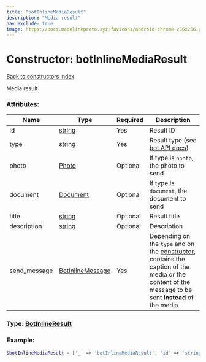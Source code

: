 ```yaml
---
title: "botInlineMediaResult"
description: "Media result"
nav_exclude: true
image: https://docs.madelineproto.xyz/favicons/android-chrome-256x256.png
---
```

# Constructor: botInlineMediaResult  
[Back to constructors index](/API_docs/constructors/index.html)



Media result

### Attributes:

| Name     |    Type       | Required | Description |
|----------|---------------|----------|-------------|
|id|[string](/API_docs/types/string.html) | Yes|Result ID|
|type|[string](/API_docs/types/string.html) | Yes|Result type (see [bot API docs](https://core.telegram.org/bots/api#inlinequeryresult))|
|photo|[Photo](/API_docs/types/Photo.html) | Optional|If type is `photo`, the photo to send|
|document|[Document](/API_docs/types/Document.html) | Optional|If type is `document`, the document to send|
|title|[string](/API_docs/types/string.html) | Optional|Result title|
|description|[string](/API_docs/types/string.html) | Optional|Description|
|send\_message|[BotInlineMessage](/API_docs/types/BotInlineMessage.html) | Yes|Depending on the `type` and on the [constructor](../types/BotInlineMessage.html), contains the caption of the media or the content of the message to be sent **instead** of the media|



### Type: [BotInlineResult](/API_docs/types/BotInlineResult.html)


### Example:

```php
$botInlineMediaResult = ['_' => 'botInlineMediaResult', 'id' => 'string', 'type' => 'string', 'photo' => Photo, 'document' => Document, 'title' => 'string', 'description' => 'string', 'send_message' => BotInlineMessage];
```  
